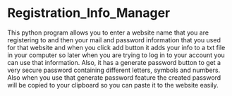 # Registration_Info_Manager
This python program allows you to enter a website name that you are registering to and then your mail and password information that you used for that website and when you click add button it adds your info to a txt file in your computer so later when you are trying to log in to your account you can use that information. Also, it has a generate password button to get a very secure password containing different letters, symbols and numbers. Also when you use that generate password feature the created password will be copied to your clipboard so you can paste it to the website easily.
